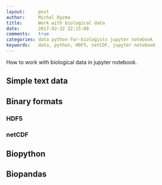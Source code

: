 ```yaml
---
layout:     post
author:     Michal Dyzma
title:      Work with biological data
date:       2017-02-22 22:15:08
comments:   true
categories: data python-for-biologists jupyter notebook
keywords:   data, python, HDF5, netCDF, jupyter notebook
---
```



How to work with biological data in jupyter notebook.

## Simple text data


## Binary formats 


### HDF5


### netCDF



## Biopython


## Biopandas


